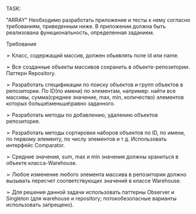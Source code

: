 TASK:

"ARRAY"
Необходимо разработать приложение и тесты к нему согласно требованиям, приведенным ниже. 
В приложении должна быть реализована функциональность, определенная заданием.

Требования

➢ Класс, содержащий массив, должен обьявлять поле id или name.

➢ Все созданные объекты массивов сохранить в объекте-репозитории. Паттерн Repository.

➢ Разработать спецификации по поиску объектов и групп объектов в репозитории. По ID(по
имени) по элементам, например: найти все массивы, сумма(среднее значение, max, min, количество) элементов которых больше\меньше\равно заданного.

➢ Разработать методы по добавлению, удалению объектов репозитория.

➢ Разработать методы сортировки наборов объектов по ID, по имени, по первому элементу,
по числу элементов и т д. Использовать интерфейс Comparator.

➢ Средние значения, sum, max и min значения должны храниться в объекте класса-Warehouse.

➢ Любое изменение любого элемента массива в репозитории должно вызывать пересчет соответствующих значений в классе Warehouse.

➢ Для решения данной задачи использовать паттерны Observer и Singleton (для warehouse и repository; потокобезопасные варианты использовать запрещено).
